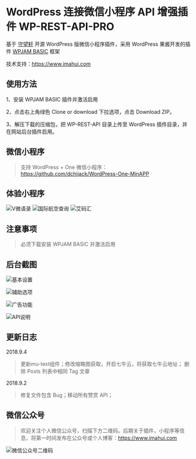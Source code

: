 # WordPress 连接微信小程序 API 增强插件 WP-REST-API-PRO

基于 [守望轩](https://github.com/iamxjb/wp-rest-api-for-app) 开源 WordPress 版微信小程序插件，采用 WordPress 果酱开发的插件 [WPJAM BASIC](https://wordpress.org/plugins/wpjam-basic/) 框架

技术支持：https://www.imahui.com

## 使用方法

1、安装 WPJAM BASIC 插件并激活启用

2、点击右上角绿色 Clone or download 下拉选项，点击 Download ZIP。

3、解压下载的压缩包，把 WP-REST-API 目录上传至 WordPress 插件目录，并在网站后台插件启用。

## 微信小程序

> 支持 WordPress + One 微信小程序：https://github.com/dchijack/WordPress-One-MinAPP

## 体验小程序

![V微语录](https://github.com/dchijack/WP-REST-API/raw/master/vyulu.jpg) ![国际航空查询](https://github.com/dchijack/WP-REST-API/raw/master/cazixun.jpg) ![艾码汇](https://github.com/dchijack/WP-REST-API/raw/master/imahui.jpg)

## 注意事项

> 必须下载安装 WPJAM BASIC 并激活启用

## 后台截图

![基本设置](https://github.com/dchijack/WPJAM-WP-REST-API/blob/master/wp-api-basic.png)

![辅助选项](https://github.com/dchijack/WPJAM-WP-REST-API/blob/master/wp-api-plugin.png)

![广告功能](https://github.com/dchijack/WPJAM-WP-REST-API/blob/master/wp-api-adsense.png)

![API说明](https://github.com/dchijack/WPJAM-WP-REST-API/blob/master/wp-api-about.png)

## 更新日志

2018.9.4

> 更新mu-text组件；修改缩略图获取，开启七牛云，将获取七牛云地址； 删除 Posts 列表中相同 Tag 文章

2018.9.2

> 修复文件包含 Bug；移动所有赞赏 API；

## 微信公众号

> 欢迎关注个人微信公众号，扫描下方二维码。后期关于插件，小程序等信息，将第一时间发布在公众号或个人博客：https://www.imahui.com

![微信公众号二维码](https://github.com/dchijack/WP-REST-API/blob/master/qrcode.jpg)
